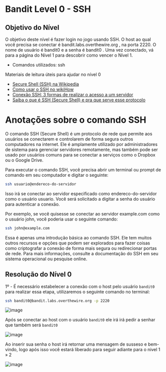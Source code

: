 # Bandit Level 0 - SSH

## Objetivo do Nível
O objetivo deste nível é fazer login no jogo usando SSH. O host ao qual você precisa se conectar é bandit.labs.overthewire.org , na porta 2220. O nome de usuário é bandit0 e a senha é bandit0 . Uma vez conectado, vá para a página do Nível 1 para descobrir como vencer o Nível 1.

- Comandos utilizados: ssh

Materiais de leitura úteis para ajudar no nível 0
- [Secure Shell (SSH) na Wikipedia](https://pt.wikipedia.org/wiki/Secure_Shell)
- [Como usar o SSH no wikiHow](https://www.wikihow.com/Use-SSH)
- [Conexão SSH: 3 formas de realizar o acesso a um servidor](https://www.hostgator.com.br/blog/conexao-ssh-3-formas-de-realizar-o-acesso-a-um-servidor/)
- [Saiba o que é SSH (Secure Shell) e pra que serve esse protocolo](https://rockcontent.com/br/blog/ssh/)

# Anotações sobre o comando SSH 

O comando SSH (Secure Shell) é um protocolo de rede que permite aos usuários se conectarem e controlarem de forma segura outros computadores na internet. Ele é amplamente utilizado por administradores de sistema para gerenciar servidores remotamente, mas também pode ser usado por usuários comuns para se conectar a serviços como o Dropbox ou o Google Drive.

Para executar o comando SSH, você precisa abrir um terminal ou prompt de comando em seu computador e digitar o seguinte:

```bash
ssh usuario@endereco-do-servidor
```

Isso irá se conectar ao servidor especificado como endereco-do-servidor como o usuário usuario. Você será solicitado a digitar a senha do usuário para autenticar a conexão.

Por exemplo, se você quisesse se conectar ao servidor example.com como o usuário john, você poderia usar o seguinte comando:

```bash
ssh john@example.com
```

Essa é apenas uma introdução básica ao comando SSH. Ele tem muitos outros recursos e opções que podem ser explorados para fazer coisas como criptografar a conexão de forma mais segura ou redirecionar portas de rede. Para mais informações, consulte a documentação do SSH em seu sistema operacional ou pesquise online.

## Resolução do Nível 0

1º - É necessário estabelecer a conexão com o host pelo usuário `bandit0` para realizar essa etapa, utilizaremos o seguinte comando no terminal:

```bash
ssh bandit0@bandit.labs.overthewire.org -p 2220
```

![image](https://i.imgur.com/2PkVzO5.png)

Após se conectar ao host com o usuário `bandit0` ele irá irá pedir a senhar que também será `bandit0`

![image](https://i.imgur.com/wbIuayj.png)

Ao inserir sua senha o host irá retornar uma mensagem de susseso e bem-vindo, logo após isso você estará liberado para seguir adiante para o nivel 1 » 2

![image](https://i.imgur.com/2femMgG.png)